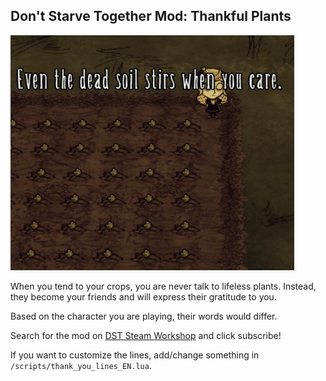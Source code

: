 ## Don't Starve Together Mod: Thankful Plants

![Thankful_plants](preview.png)

When you tend to your crops, you are never talk to lifeless plants. Instead, they become your friends and will express their gratitude to you.

Based on the character you are playing, their words would differ. 

Search for the mod on [DST Steam Workshop](https://steamcommunity.com/sharedfiles/filedetails/?id=3544885118) and click subscribe!

If you want to customize the lines, add/change something in `/scripts/thank_you_lines_EN.lua`.
